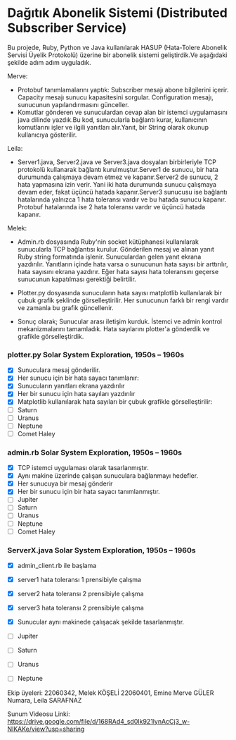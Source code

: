 # Dağıtık Abonelik Sistemi (Distributed Subscriber Service)

Bu projede, Ruby, Python ve Java kullanılarak HASUP (Hata-Tolere Abonelik Servisi Üyelik Protokolü) üzerine bir abonelik sistemi geliştirdik.Ve aşağıdaki şekilde adım adım uyguladık.

Merve:
- Protobuf tanımlamalarını yaptık:
  Subscriber mesajı abone bilgilerini içerir.
  Capacity mesajı sunucu kapasitesini sorgular.
  Configuration mesajı, sunucunun yapılandırmasını günceller.
- Komutlar gönderen ve sunuculardan cevap alan bir istemci uygulamasını java dilinde yazdık.Bu kod, sunucularla bağlantı kurar, kullanıcının komutlarını işler ve ilgili yanıtları alır.Yanıt, bir String olarak okunup kullanıcıya gösterilir.

Leila:
- Server1.java, Server2.java ve Server3.java dosyaları birbirleriyle TCP protokolü kullanarak bağlantı kurulmuştur.Server1 de sunucu, bir hata durumunda çalışmaya devam etmez ve kapanır.Server2 de sunucu, 2 hata yapmasına izin verir. Yani iki hata durumunda sunucu çalışmaya devam eder, fakat üçüncü hatada kapanır.Server3 sunucusu ise bağlantı hatalarında yalnızca 1 hata toleransı vardır ve bu hatada sunucu kapanır. Protobuf hatalarında ise 2 hata toleransı vardır ve üçüncü hatada kapanır.

Melek:
- Admin.rb dosyasında Ruby'nin socket kütüphanesi kullanılarak sunucularla TCP bağlantısı kurulur.
Gönderilen mesaj ve alınan yanıt Ruby string formatında işlenir.
Sunuculardan gelen yanıt ekrana yazdırılır. Yanıtların içinde hata varsa o sunucunun hata sayısı bir arttırılır, hata sayısını ekrana yazdırır.
Eğer hata sayısı hata toleransını geçerse sunucunun kapatılması gerektiği belirtilir.

- Plotter.py dosyasında sunucuların hata sayısı matplotlib kullanılarak bir çubuk grafik şeklinde görselleştirilir. Her sunucunun farklı bir rengi vardır ve zamanla bu grafik güncellenir.

- Sonuç olarak;
Sunucular arası iletişim kurduk.
İstemci ve admin kontrol mekanizmalarını tamamladık.
Hata sayılarını plotter'a gönderdik ve grafikle görselleştirdik.


### plotter.py Solar System Exploration, 1950s – 1960s

- [x] Sunuculara mesaj gönderilir.
- [x] Her sunucu için bir hata sayacı tanımlanır:
- [x] Sunucuların yanıtları ekrana yazdırılır
- [x] Her bir sunucu için hata sayıları yazdırılır
- [x] Matplotlib kullanılarak hata sayıları bir çubuk grafikle görselleştirilir:
- [ ] Saturn
- [ ] Uranus
- [ ] Neptune
- [ ] Comet Haley

### admin.rb Solar System Exploration, 1950s – 1960s

- [x] TCP istemci uygulaması olarak tasarlanmıştır.
- [x] Aynı makine üzerinde çalışan sunuculara bağlanmayı hedefler.
- [x] Her sunucuya bir mesaj gönderir
- [x] Her bir sunucu için bir hata sayacı tanımlanmıştır.
- [ ] Jupiter
- [ ] Saturn
- [ ] Uranus
- [ ] Neptune
- [ ] Comet Haley

### ServerX.java Solar System Exploration, 1950s – 1960s

- [x] admin_client.rb ile başlama
- [x] server1 hata toleransı 1 prensibiyle çalışma
- [x] server2 hata toleransı 2 prensibiyle çalışma
- [x] server3 hata toleransı 2 prensibiyle çalışma
- [x] Sunucular aynı makinede çalışacak şekilde tasarlanmıştır.
- [ ] Jupiter
- [ ] Saturn
- [ ] Uranus
- [ ] Neptune



Ekip üyeleri:
22060342, Melek KÖŞELİ
22060401, Emine Merve GÜLER
Numara, Leila SARAFNAZ


Sunum Videosu Linki:
https://drive.google.com/file/d/168RAd4_sd0Ik921lynAcCj3_w-NlKAKe/view?usp=sharing